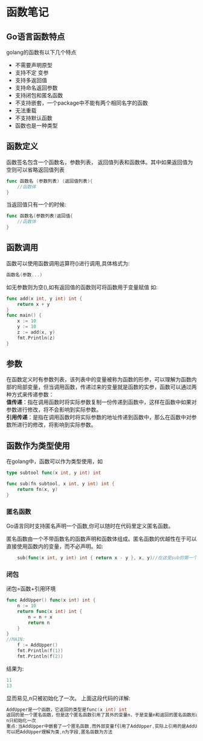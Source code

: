 # 函数笔记
## Go语言函数特点
golang的函数有以下几个特点
<ul>
<li>不需要声明原型</li>
<li>支持不定 变参</li>
<li>支持多返回值</li>
<li>支持命名返回参数</li>
<li>支持闭包和匿名函数</li>
<li>不支持嵌套，一个package中不能有两个相同名字的函数</li>
<li>无法重载</li>
<li>不支持默认函数</li>
<li>函数也是一种类型</li>
</ul>

## 函数定义
函数签名包含一个函数名，参数列表， 返回值列表和函数体。其中如果返回值为空则可以省略返回值列表
```go
func 函数名 (参数列表) (返回值列表){
    //函数体
}
```
当返回值只有一个的时候:
```go
func 函数名(参数列表)返回值{
    //函数体
}
```
## 函数调用
函数可以使用函数调用运算符()进行调用,具体格式为:
```go
函数名(参数...)
```
如无参数则为空(),如有返回值的函数则可将函数用于变量赋值
如:
```go
func add(x int, y int) int {
	return x + y
}
func main() {
	x := 10
	y := 10
	z := add(x, y)
	fmt.Println(z)
}
```
## 参数
在函数定义时有参数列表，该列表中的变量被称为函数的形参，可以理解为函数内部的局部变量，但当调用函数，传递过来的变量就是函数的实参，函数可以通过两种方式来传递参数：<br/>
**值传递**：指在调用函数时将实际参数复制一份传递到函数中，这样在函数中如果对参数进行修改，将不会影响到实际参数。<br/>
**引用传递**：是指在调用函数时将实际参数的地址传递到函数中，那么在函数中对参数所进行的修改，将影响到实际参数。
## 函数作为类型使用
在golang中，函数可以作为类型使用，如
```go
type subtool func(x int, y int) int

func sub(fn subtool, x int, y int) int {
	return fn(x, y)
}
```
### 匿名函数
Go语言同时支持匿名声明一个函数,你可以随时在代码里定义匿名函数。

匿名函数由一个不带函数名的函数声明和函数体组成。匿名函数的优越性在于可以直接使用函数内的变量，而不必声明。如:
```go
	sub(func(x int, y int) int { return x - y }, x, y)//在这里sub的第一个参数是一个匿名函数
```
### 闭包
闭包=函数+引用环境
```go
func AddUpper() func(x int) int {
	n := 10
	return func(x int) int {
		n = n + x
		return n
	}
}
//MAIN:
	f := AddUpper()
	fmt.Println(f(1))
	fmt.Println(f(2))
```
结果为:
```go
11
13
```
显而易见,n只被初始化了一次。
上面这段代码的详解:
```go
AddUpper是一个函数，它返回的类型是func(x int) int
返回的是一个匿名函数，但是这个匿名函数引用了其外的变量n，于是变量n和返回的匿名函数形成了一个整体，构成闭包。闭包函数私有化了变量n，完成了数据封装。
n只初始化一次
重点:当AddUpper中嵌套了一个匿名函数,而外部变量f引用了AddUpper,实际上引用的是AddUpper里面的匿名函数，这就形成了一个闭包，其中AddUpper的内部资源不会被GC回收。
可以把AddUpper理解为类,n为字段,匿名函数为方法
```
